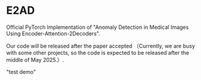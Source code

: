 # E2AD

Official PyTorch Implementation of
"Anomaly Detection in Medical Images Using Encoder-Attention-2Decoders".

Our code will be released after the paper accepted （Currently, we are busy with some other projects, so the code is expected to be released after the middle of May 2025.）.

"test demo"